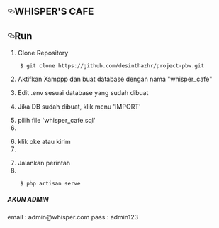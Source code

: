  <div class="Box-body p-5">
        <article class="markdown-body entry-content" itemprop="text"><h1><a id="whisper's cafe" class="anchor" aria-hidden="true" href="#whisper's cafe"><svg class="octicon octicon-link" viewBox="0 0 16 16" version="1.1" width="16" height="16" aria-hidden="true"><path fill-rule="evenodd" d="M4 9h1v1H4c-1.5 0-3-1.69-3-3.5S2.55 3 4 3h4c1.45 0 3 1.69 3 3.5 0 1.41-.91 2.72-2 3.25V8.59c.58-.45 1-1.27 1-2.09C10 5.22 8.98 4 8 4H4c-.98 0-2 1.22-2 2.5S3 9 4 9zm9-3h-1v1h1c1 0 2 1.22 2 2.5S13.98 12 13 12H9c-.98 0-2-1.22-2-2.5 0-.83.42-1.64 1-2.09V6.25c-1.09.53-2 1.84-2 3.25C6 11.31 7.55 13 9 13h4c1.45 0 3-1.69 3-3.5S14.5 6 13 6z"></path></svg></a>WHISPER'S CAFE</h1>
<h2><a id="user-content-run" class="anchor" aria-hidden="true" href="#run"><svg class="octicon octicon-link" viewBox="0 0 16 16" version="1.1" width="16" height="16" aria-hidden="true"><path fill-rule="evenodd" d="M4 9h1v1H4c-1.5 0-3-1.69-3-3.5S2.55 3 4 3h4c1.45 0 3 1.69 3 3.5 0 1.41-.91 2.72-2 3.25V8.59c.58-.45 1-1.27 1-2.09C10 5.22 8.98 4 8 4H4c-.98 0-2 1.22-2 2.5S3 9 4 9zm9-3h-1v1h1c1 0 2 1.22 2 2.5S13.98 12 13 12H9c-.98 0-2-1.22-2-2.5 0-.83.42-1.64 1-2.09V6.25c-1.09.53-2 1.84-2 3.25C6 11.31 7.55 13 9 13h4c1.45 0 3-1.69 3-3.5S14.5 6 13 6z"></path></svg></a>Run</h2>
<ol start="1">
<li>Clone Repository</li>
</ol>
<pre><code>    $ git clone https://github.com/desinthazhr/project-pbw.git
</code></pre>
<ol start="2">
<li>Aktifkan Xamppp dan buat database dengan nama "whisper_cafe"</li>
</ol>
<ol start="3">
<li>Edit .env sesuai database yang sudah dibuat</li>
</ol>
<ol start="4">
<li>Jika DB sudah dibuat, klik menu 'IMPORT'</li> 
</ol>
            <ol start="5">
                <li>pilih file 'whisper_cafe.sql'<li>
            </ol>
            <ol start="6">
                <li>klik oke atau kirim<li>
            </ol>
            <ol start="7">
                <li>Jalankan perintah<li>
            </ol>
            <pre><code>    $ php artisan serve
</code></pre>

<h5>AKUN ADMIN</h5>
<h7>email : admin@whisper.com</h7>
<h7>pass : admin123</h7>
         
